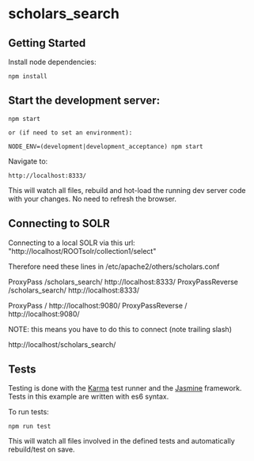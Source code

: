 # scholars_search

## Getting Started
Install node dependencies:

    npm install

## Start the development server:

    npm start

    or (if need to set an environment):

    NODE_ENV=(development|development_acceptance) npm start


Navigate to:

    http://localhost:8333/

This will watch all files, rebuild and hot-load the running dev server code with your changes. No need to refresh the browser.

## Connecting to SOLR
  
  Connecting to a local SOLR via this url: "http://localhost/ROOTsolr/collection1/select"


  Therefore need these lines in /etc/apache2/others/scholars.conf

  ProxyPass /scholars_search/ http://localhost:8333/
  ProxyPassReverse /scholars_search/ http://localhost:8333/

  ProxyPass / http://localhost:9080/
  ProxyPassReverse / http://localhost:9080/


  NOTE: this means you have to do this to connect (note trailing slash)

  http://localhost/scholars_search/

## Tests
Testing is done with the [Karma]() test runner and the [Jasmine]() framework. Tests in this example are written with es6 syntax.

To run tests:

    npm run test

This will watch all files involved in the defined tests and automatically rebuild/test on save.
